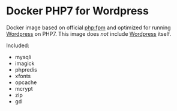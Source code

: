 # Docker PHP7 for Wordpress

[php:fpm]: https://hub.docker.com/_/php/
[Wordpress]: https://wordpress.org/

Docker image based on official [php:fpm] and optimized for running [Wordpress] on PHP7. This image does *not* include [Wordpress] itself.

Included:

* mysqli
* imagick
* phpredis
* xfonts
* opcache
* mcrypt
* zip
* gd

